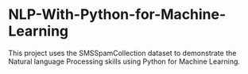 # NLP-With-Python-for-Machine-Learning
This project uses the SMSSpamCollection dataset to demonstrate the Natural language Processing skills using Python for Machine Learning.
